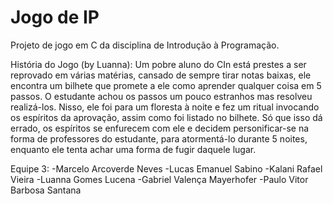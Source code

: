 # Jogo de IP
Projeto de jogo em C da disciplina de Introdução à Programação.

História do Jogo (by Luanna):
Um pobre aluno do CIn está prestes a ser reprovado em várias matérias,
cansado de sempre tirar notas baixas, ele encontra um bilhete que 
promete a ele como aprender qualquer coisa em 5 passos.
O estudante achou os passos um pouco estranhos mas resolveu realizá-los.
Nisso, ele foi para um floresta à noite e fez um ritual invocando os espíritos da aprovação,
assim como foi listado no bilhete. Só que isso dá errado, os espíritos se enfurecem com ele
e decidem personificar-se na forma de professores do estudante, para atormentá-lo durante
5 noites, enquanto ele tenta achar uma forma de fugir daquele lugar.

Equipe 3:
-Marcelo Arcoverde Neves
-Lucas Emanuel Sabino
-Kalani Rafael Vieira
-Luanna Gomes Lucena
-Gabriel Valença Mayerhofer
-Paulo Vitor Barbosa Santana

